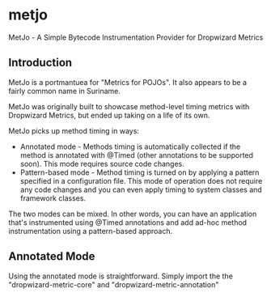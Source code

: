 # metjo
MetJo - A Simple Bytecode Instrumentation Provider for Dropwizard Metrics

## Introduction
MetJo is a portmantuea for "Metrics for POJOs". It also appears to be a fairly common name in Suriname. 

MetJo was originally built to showcase method-level timing metrics with Dropwizard Metrics, but ended up taking on a life of its own.

MetJo picks up method timing in ways:
* Annotated mode - Methods timing is automatically collected if the method is annotated with @Timed (other annotations to be supported soon). This mode requires source code changes. 
* Pattern-based mode - Method timing is turned on by applying a pattern specified in a configuration file. This mode of operation does not require any code changes and you can even apply timing to system classes and framework classes. 

The two modes can be mixed. In other words, you can have an application that's instrumented using @Timed annotations and add ad-hoc method instrumentation using a pattern-based approach.

## Annotated Mode
Using the annotated mode is straightforward. Simply import the the "dropwizard-metric-core" and "dropwizard-metric-annotation"
